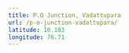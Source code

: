 ```yaml
---
title: P.O Junction, Vadattupara
url: /p-o-junction-vadattupara/
latitude: 10.183
longitude: 76.71
---
```

